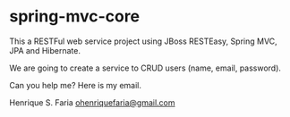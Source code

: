 # spring-mvc-core

This a RESTFul web service project using JBoss RESTEasy, Spring MVC, JPA and Hibernate.

We are going to create a service to CRUD users (name, email, password).

Can you help me? Here is my email.


Henrique S. Faria
ohenriquefaria@gmail.com
